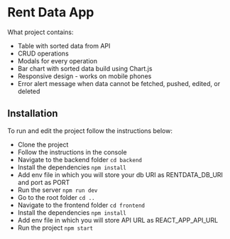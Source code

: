 # Rent Data App

What project contains:

- Table with sorted data from API
- CRUD operations
- Modals for every operation
- Bar chart with sorted data build using Chart.js
- Responsive design - works on mobile phones
- Error alert message when data cannot be fetched, pushed, edited, or deleted

## Installation

To run and edit the project follow the instructions below:
- Clone the project
- Follow the instructions in the console
- Navigate to the backend folder `cd backend`
- Install the dependencies `npm install`
- Add env file in which you will store your db URI as RENTDATA_DB_URI and port as PORT
- Run the server `npm run dev`
- Go to the root folder `cd ..`
- Navigate to the frontend folder `cd frontend`
- Install the dependencies `npm install`
- Add env file in which you will store API URL as REACT_APP_API_URL
- Run the project `npm start`

